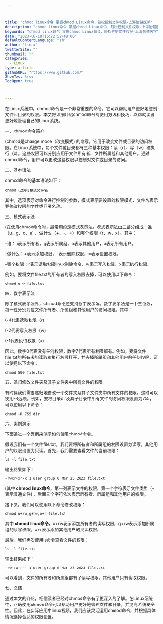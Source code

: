 ```yaml
---



title: "chmod linux命令 掌握chmod Linux命令，轻松控制文件权限-上海怡健医学"
description: "chmod linux命令 掌握chmod Linux命令，轻松控制文件权限-上海怡健医学"
keywords: "chmod linux命令 掌握chmod Linux命令，轻松控制文件权限-上海怡健医学"
date: "2023-06-18T16:22:52+08:00"
defaultContentLanguage: "zh"
author: "Linux"
twitterSite: ""
thumbnail: ""
categories:
  - Linux
type: article
githubURL: "https://www.github.com/"
ShowToc: true
TocOpen: true



---
```


在Linux系统中，chmod命令是一个非常重要的命令，它可以帮助用户更好地控制文件和目录的权限。本文将详细介绍chmod命令的使用方法和技巧，以帮助读者更好地管理自己的Linux系统。

一、chmod命令简介

(chmod是change mode（改变模式) 的缩写，它用于改变文件或目录的访问权限。在Linux系统中，每个文件或目录都有三种基本权限：读（r）、写（w）和执行（x）。这些权限可以分别应用于文件所有者、文件所属组和其他用户。通过chmod命令，用户可以更改这些权限以控制对文件或目录的访问。

二、基本语法

chmod命令的基本语法如下：

```
chmod [选项]模式文件名
```

其中，选项表示对命令进行控制的参数，模式表示要设置的权限模式，文件名表示要修改权限的文件或目录名称。

三、模式表示法

(在使用chmod命令时，最常用的是模式表示法。模式表示法由三部分组成：谁（u、g、o、a) 、做什么（+、-、=）和哪个权限（r、w、x）。其中：

-谁：u表示所有者，g表示所属组，o表示其他用户，a表示所有用户。

-做什么：+表示添加权限，-表示删除权限，=表示设置权限。

-哪个权限：r表示读取权限linux删除命令，w表示写入权限，x表示执行权限。

例如，要将文件file.txt的所有者的写入权限去掉，可以使用以下命令：

```
chmod u-w file.txt
```

四、数字表示法

除了模式表示法外，chmod命令还支持数字表示法。数字表示法是一个三位数，每一位分别对应文件所有者、所属组和其他用户的访问权限。其中：

(-4代表读取权限（r) 

(-2代表写入权限（w) 

(-1代表执行权限（x) 

因此，数字0代表没有任何权限，数字7代表所有权限都有。例如，要将文件file.txt的所有者的读取和执行权限打开，并去掉所属组和其他用户的任何权限，可以使用以下命令：

```
chmod 500 file.txt
```

五、递归修改文件夹及其子文件夹中所有文件的权限

有时候我们需要递归地修改一个文件夹及其子文件夹中所有文件的权限。这时可以使用-R选项。例如，要将目录dir及其子目录中所有文件的访问权限设置为755，可以使用以下命令：

```
chmod -R 755 dir
```

六、案例演示

下面通过一个案例来演示如何使用chmod命令。

假设我们有一个文件file.txt，我们要将所有者和所属组的权限设置为读写，其他用户的权限设置为只读。首先，我们需要查看文件的当前权限：

```
ls -l file.txt
```

输出结果如下：

```
-rwxr-xr-x 1 user group 0 Mar 25 2023 file.txt
```

(其中 **chmod linux命令**，第一列表示文件的权限。第一个字符表示文件类型（-表示普通文件) ，后面三个字符依次表示所有者、所属组和其他用户的权限。

接下来，我们可以使用以下命令修改权限：

```
chmod u+rw,g+rw,o+r file.txt
```

其中 **chmod linux命令**，u+rw表示添加所有者的读写权限，g+rw表示添加所属组的读写权限，o+r表示添加其他用户的只读权限。

最后，我们再次使用ls命令查看文件的权限：

```
ls -l file.txt
```

输出结果如下：

```
-rw-rw-r-- 1 user group 0 Mar 25 2023 file.txt
```

可以看到，文件的所有者和所属组都有了读写权限，其他用户只有读取权限。

七、总结

通过本文的介绍，相信读者已经对chmod命令有了更深入的了解。在Linux系统中，正确使用chmod命令可以帮助用户更好地管理文件和目录，并提高系统安全性。因此，在实际应用中linux视频，我们应该灵活运用chmod命令，并根据具体情况选择合适的权限设置。